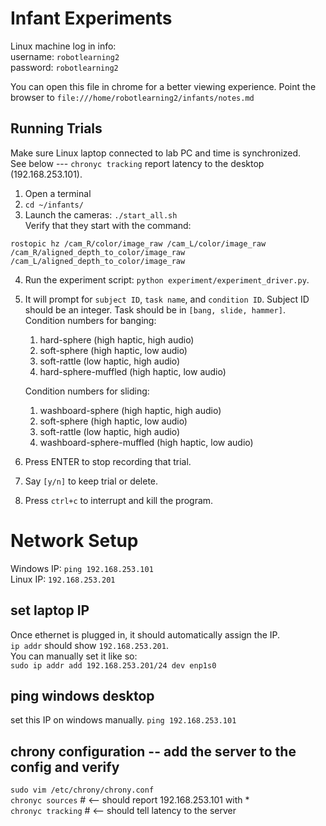 # Infant Experiments
Linux machine log in info:   
username: `robotlearning2`  
password: `robotlearning2`  

You can open this file in chrome for a better viewing experience.
Point the browser to 
`file:///home/robotlearning2/infants/notes.md` 

## Running Trials

Make sure Linux laptop connected to lab PC and time is synchronized.   
See below --- `chronyc tracking` report latency to the desktop (192.168.253.101).  

1. Open a terminal 
2. `cd ~/infants/`
3. Launch the cameras: `./start_all.sh`   
Verify that they start with the command:   
```
rostopic hz /cam_R/color/image_raw /cam_L/color/image_raw /cam_R/aligned_depth_to_color/image_raw /cam_L/aligned_depth_to_color/image_raw
```
4. Run the experiment script: 
`python experiment/experiment_driver.py`.
5. It will prompt for `subject ID`, `task name`, and `condition ID`. 
Subject ID should be an integer. Task should be in `[bang, slide, hammer]`.    
    Condition numbers for banging: 
    1. hard-sphere              (high haptic, high audio)
    2. soft-sphere              (high haptic, low audio)
    3. soft-rattle              (low haptic, high audio)
    4. hard-sphere-muffled      (high haptic, low audio)

    Condition numbers for sliding: 
    1. washboard-sphere         (high haptic, high audio)
    2. soft-sphere              (high haptic, low audio)
    3. soft-rattle              (low haptic, high audio)
    4. washboard-sphere-muffled (high haptic, low audio)

6. Press ENTER to stop recording that trial. 
7. Say `[y/n]` to keep trial or delete. 
8. Press `ctrl+c` to interrupt and kill the program. 

# Network Setup
Windows IP: `ping 192.168.253.101`  
Linux IP: `192.168.253.201`

## set laptop IP 
Once ethernet is plugged in, it should automatically assign the IP.   
`ip addr` should show `192.168.253.201`.   
You can manually set it like so:   
`sudo ip addr add 192.168.253.201/24 dev enp1s0`

## ping windows desktop 
set this IP on windows manually. 
`ping 192.168.253.101`

## chrony configuration -- add the server to the config and verify 
`sudo vim /etc/chrony/chrony.conf `  
`chronyc sources` # <-- should report 192.168.253.101 with *   
`chronyc tracking` # <-- should tell latency to the server  

